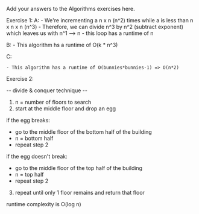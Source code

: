Add your answers to the Algorithms exercises here.

Exercise 1:
  A:
    <!-- 
      a = 0
      while (a < n * n * n):
        a = a + n * n 
    -->
    - We're incrementing a n x n (n^2) times while a is less than n x n x n (n^3)
    - Therefore, we can divide n^3 by n^2 (subtract exponent) which leaves us with n^1 --> n
    - this loop has a runtime of n

  
  B:
    <!-- 
    sum = 0
      for i in range(n):                    => O(n)
        i += 1                              => O(1)
        for j in range(i + 1, n):           => O(n - i+1) => O(n - i) => O(n)
        j += 1                              => O(1)
          for k in range(j + 1, n):         => O(n - j+1) => O(n - j) => O(n)
            k += 1                          => O(1)
            for l in range(k + 1, 10 + k):  => O(10+k - k+1) => O(k + 10) => O(k) 
              l += 1                        => O(1)
              sum += 1                      => O(1)
    -->
    - This algorithm hs a runtime of O(k * n^3)

  C:
    <!-- 
    def bunnyEars(bunnies):           => O(n)
      if bunnies == 0:
        return 0
      return 2 + bunnyEars(bunnies-1) => O(n-1)
    -->
    
    - This algorithm has a runtime of O(bunnies*bunnies-1) => O(n*2)

Exercise 2:

-- divide & conquer technique --

1. n = number of floors to search
2. start at the middle floor and drop an egg

if the egg breaks:
  - go to the middle floor of the bottom half of the building
  - n = bottom half
  - repeat step 2

if the egg doesn't break:
  - go to the middle floor of the top half of the building
  - n = top half
  - repeat step 2

3. repeat until only 1 floor remains and return that floor

runtime complexity is O(log n)
